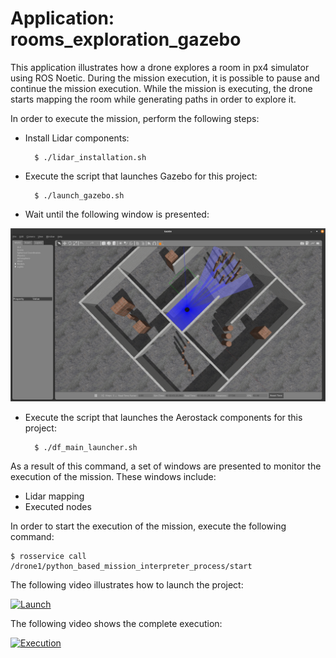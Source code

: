# Application: rooms_exploration_gazebo

This application illustrates how a drone explores a room in px4 simulator using ROS Noetic. During the mission execution, it is possible to pause and continue the mission execution. While the mission is executing, the drone starts mapping the room while generating paths in order to explore it.

In order to execute the mission, perform the following steps:

- Install Lidar components:

        $ ./lidar_installation.sh

- Execute the script that launches Gazebo for this project:

        $ ./launch_gazebo.sh


- Wait until the following window is presented:

<img src="https://github.com/aerostack/rooms_exploration_gazebo/blob/v5-libeccio/doc/gazeborooms.png" width=600>

- Execute the script that launches the Aerostack components for this project:

        $ ./df_main_launcher.sh

As a result of this command, a set of windows are presented to monitor the execution of the mission. These windows include:
- Lidar mapping
- Executed nodes

In order to start the execution of the mission, execute the following command:

	$ rosservice call /drone1/python_based_mission_interpreter_process/start

The following video illustrates how to launch the project:

[ ![Launch](https://i.ibb.co/0Y6y5Rb/Captura-de-pantalla-de-2021-10-12-23-31-24.png)](https://youtu.be/2SUIx0qxNNY)

The following video shows the complete execution:

[ ![Execution](https://i.ibb.co/Qcb0Zby/Captura-de-pantalla-de-2021-10-12-23-31-51.png)](https://youtu.be/qGbNzYkE19U)


